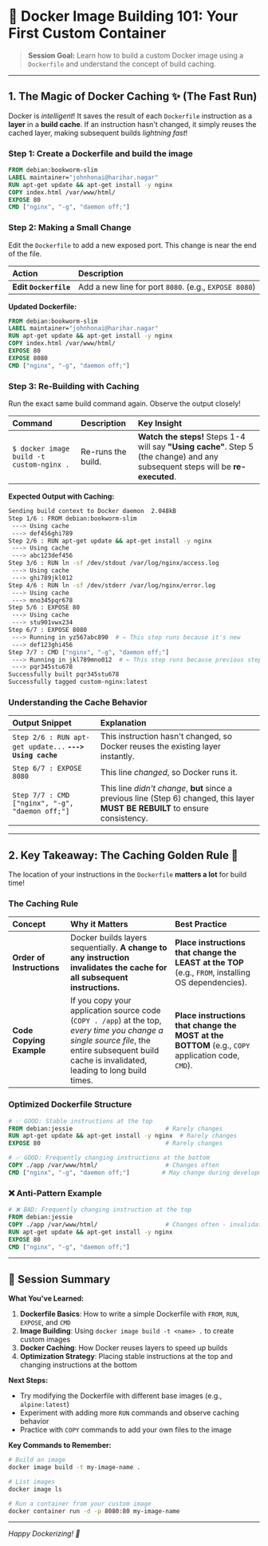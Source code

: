 # 🐳 Docker Image Building 101: Your First Custom Container

> **Session Goal:** Learn how to build a custom Docker image using a `Dockerfile` and understand the concept of build caching.

---

## 1. The Magic of Docker Caching ✨ (The Fast Run)

Docker is *intelligent*! It saves the result of each `Dockerfile` instruction as a **layer** in a **build cache**. If an instruction hasn't changed, it simply reuses the cached layer, making subsequent builds *lightning fast*!

### Step 1: Create a Dockerfile and build the image
```dockerfile
FROM debian:bookworm-slim   
LABEL maintainer="johnhonai@harihar.nagar"
RUN apt-get update && apt-get install -y nginx  
COPY index.html /var/www/html/
EXPOSE 80
CMD ["nginx", "-g", "daemon off;"]
```

### Step 2: Making a Small Change

Edit the `Dockerfile` to add a new exposed port. This change is near the end of the file.

| Action | Description |
| :--- | :--- |
| **Edit `Dockerfile`** | Add a new line for port `8080`. (e.g., `EXPOSE 8080`) |

**Updated Dockerfile:**
```dockerfile
FROM debian:bookworm-slim   
LABEL maintainer="johnhonai@harihar.nagar"
RUN apt-get update && apt-get install -y nginx  
COPY index.html /var/www/html/
EXPOSE 80
EXPOSE 8080
CMD ["nginx", "-g", "daemon off;"]
```

### Step 3: Re-Building with Caching

Run the exact same build command again. Observe the output closely!

| Command | Description | Key Insight |
| :--- | :--- | :--- |
| `$ docker image build -t custom-nginx .` | Re-runs the build. | **Watch the steps!** Steps 1-4 will say **"Using cache"**. Step 5 (the change) and any subsequent steps will be **re-executed**. |

**Expected Output with Caching:**
```bash
Sending build context to Docker daemon  2.048kB
Step 1/6 : FROM debian:bookworm-slim
 ---> Using cache
 ---> def456ghi789
Step 2/6 : RUN apt-get update && apt-get install -y nginx
 ---> Using cache
 ---> abc123def456
Step 3/6 : RUN ln -sf /dev/stdout /var/log/nginx/access.log
 ---> Using cache
 ---> ghi789jkl012
Step 4/6 : RUN ln -sf /dev/stderr /var/log/nginx/error.log
 ---> Using cache
 ---> mno345pqr678
Step 5/6 : EXPOSE 80
 ---> Using cache
 ---> stu901vwx234
Step 6/7 : EXPOSE 8080
 ---> Running in yz567abc890  # ← This step runs because it's new
 ---> def123ghi456
Step 7/7 : CMD ["nginx", "-g", "daemon off;"]
 ---> Running in jkl789mno012  # ← This step runs because previous step changed
 ---> pqr345stu678
Successfully built pqr345stu678
Successfully tagged custom-nginx:latest
```

### Understanding the Cache Behavior

| Output Snippet | Explanation |
| :--- | :--- |
| `Step 2/6 : RUN apt-get update...` **`---> Using cache`** | This instruction hasn't changed, so Docker reuses the existing layer instantly. |
| `Step 6/7 : EXPOSE 8080` | This line *changed*, so Docker runs it. |
| `Step 7/7 : CMD ["nginx", "-g", "daemon off;"]` | This line *didn't change*, **but** since a previous line (Step 6) changed, this layer **MUST BE REBUILT** to ensure consistency. |

---

## 2. Key Takeaway: The Caching Golden Rule 🥇

The location of your instructions in the `Dockerfile` **matters a lot** for build time!

### The Caching Rule

| **Concept** | **Why it Matters** | **Best Practice** |
| :--- | :--- | :--- |
| **Order of Instructions** | Docker builds layers sequentially. **A change to any instruction invalidates the cache for all subsequent instructions.** | **Place instructions that change the LEAST at the TOP** (e.g., `FROM`, installing OS dependencies). |
| **Code Copying Example** | If you copy your application source code (`COPY . /app`) at the top, *every time you change a single source file*, the entire subsequent build cache is invalidated, leading to long build times. | **Place instructions that change the MOST at the BOTTOM** (e.g., `COPY` application code, `CMD`). |

### Optimized Dockerfile Structure

```dockerfile
# ✅ GOOD: Stable instructions at the top
FROM debian:jessie                          # Rarely changes
RUN apt-get update && apt-get install -y nginx  # Rarely changes
EXPOSE 80                                   # Rarely changes

# ✅ GOOD: Frequently changing instructions at the bottom
COPY ./app /var/www/html/                   # Changes often
CMD ["nginx", "-g", "daemon off;"]         # May change during development
```

### ❌ Anti-Pattern Example

```dockerfile
# ❌ BAD: Frequently changing instruction at the top
FROM debian:jessie                          
COPY ./app /var/www/html/                   # Changes often - invalidates all cache below!
RUN apt-get update && apt-get install -y nginx
EXPOSE 80
CMD ["nginx", "-g", "daemon off;"]
```

---

## 🎯 Session Summary

**What You've Learned:**

1. **Dockerfile Basics**: How to write a simple Dockerfile with `FROM`, `RUN`, `EXPOSE`, and `CMD`
2. **Image Building**: Using `docker image build -t <name> .` to create custom images
3. **Docker Caching**: How Docker reuses layers to speed up builds
4. **Optimization Strategy**: Placing stable instructions at the top and changing instructions at the bottom

**Next Steps:**
- Try modifying the Dockerfile with different base images (e.g., `alpine:latest`)
- Experiment with adding more `RUN` commands and observe caching behavior
- Practice with `COPY` commands to add your own files to the image

**Key Commands to Remember:**
```bash
# Build an image
docker image build -t my-image-name .

# List images
docker image ls

# Run a container from your custom image
docker container run -d -p 8080:80 my-image-name
```

---

*Happy Dockerizing! 🐳*
